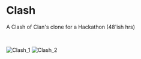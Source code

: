 # Clash
A Clash of Clan's clone for a Hackathon (48'ish hrs) 

<br/>

![Clash_1](https://github.com/rob1997/Clash/assets/36323674/8c4e03a7-ff2f-4dcc-a553-a16255a6a37d)
![Clash_2](https://github.com/rob1997/Clash/assets/36323674/c1b55d69-b39a-40bb-a432-c2ed78dec913)
